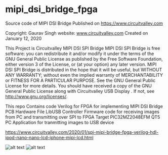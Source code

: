 # mipi_dsi_bridge_fpga
Source code of MIPI DSI Bridge Published on https://www.circuitvalley.com

Copyright:  Gaurav Singh
website: www.circuitvalley.com 
Created on January 12, 2020

This Project is Circuitvalley MIPI DSI SPI Bridge 
MIPI DSI SPI Bridge  is free software: you can redistribute it and/or modify
it under the terms of the GNU General Public License as published by
the Free Software Foundation, either version 3 of the License, or
(at your option) any later version.
MIPI DSI SPI Bridge   is distributed in the hope that it will be useful,
but WITHOUT ANY WARRANTY; without even the implied warranty of
MERCHANTABILITY or FITNESS FOR A PARTICULAR PURPOSE.  See the
GNU General Public License for more details.
You should have received a copy of the GNU General Public License
along with Circuitvalley USB Display .  If not, see <http://www.gnu.org/licenses/>.

This repo Contains code 
Verilog for FPGA for implementing MIPI DSI Bridge
PCB Hardware File 
LibUSB Controller Firmware code for receiving images from PC and transmitting over SPI to FPGA  Target PIC32MZ2048EFM
QT5 PC Application for tranmitting images to USB device

https://www.circuitvalley.com/2020/01/spi-mipi-bridge-fpga-verilog-hdl-ipod-nano-nano-lcd-iphone-mipi-lcd.html

![alt text](https://raw.githubusercontent.com/circuitvalley/mipi_dsi_bridge_fpga/master/Hardware/Images/mipi_fpga_ipod_lcd_nano_6_ipone_verilog_spi_mipi_bridge_driver_vdhl_FPGA%20(1)2.gif)
![alt text](https://raw.githubusercontent.com/circuitvalley/mipi_dsi_bridge_fpga/master/Hardware/Images/mipi_fpga_ipod_lcd_nano_6_ipone_verilog_spi_mipi_bridge_driver_vdhl_FPGA%20(7).JPG)
